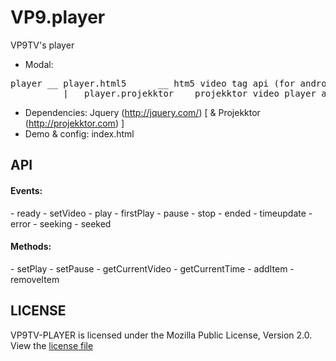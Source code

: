 VP9.player
==========

VP9TV's player

- Modal:
<pre>player __ player.html5      __ htm5 video tag api (for android mobile)
          |__ player.projekktor __ projekktor video player api (for destop version)</pre>
- Dependencies: Jquery (http://jquery.com/) [ & Projekktor (http://projekktor.com) ]
- Demo & config: index.html

<h2>API</h2>
<h4>Events:</h4>
- ready
- setVideo
- play
- firstPlay
- pause
- stop
- ended
- timeupdate
- error
- seeking
- seeked

<h4>Methods:</h4>
- setPlay
- setPause
- getCurrentVideo
- getCurrentTime
- addItem
- removeItem

<h2>LICENSE</h2>
VP9TV-PLAYER is licensed under the Mozilla Public License, Version 2.0. View the <a href="https://github.com/maxinminax/VP9.player/blob/master/LICENSE">license file</a>

